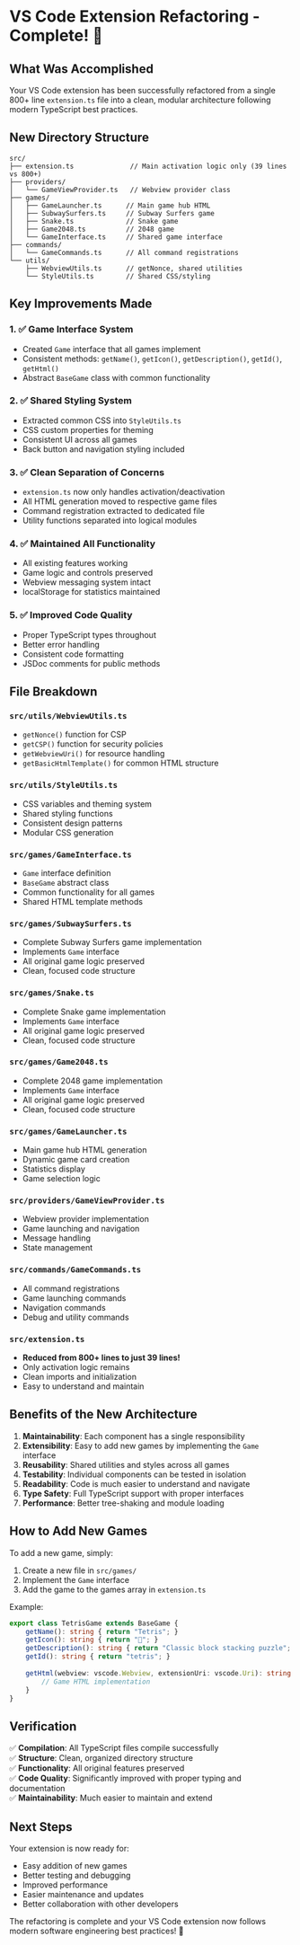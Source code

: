 # VS Code Extension Refactoring - Complete! 🎉

## What Was Accomplished

Your VS Code extension has been successfully refactored from a single 800+ line `extension.ts` file into a clean, modular architecture following modern TypeScript best practices.

## New Directory Structure

```
src/
├── extension.ts              // Main activation logic only (39 lines vs 800+)
├── providers/
│   └── GameViewProvider.ts   // Webview provider class
├── games/
│   ├── GameLauncher.ts      // Main game hub HTML
│   ├── SubwaySurfers.ts     // Subway Surfers game
│   ├── Snake.ts             // Snake game  
│   ├── Game2048.ts          // 2048 game
│   └── GameInterface.ts     // Shared game interface
├── commands/
│   └── GameCommands.ts      // All command registrations
└── utils/
    ├── WebviewUtils.ts      // getNonce, shared utilities
    └── StyleUtils.ts        // Shared CSS/styling
```

## Key Improvements Made

### 1. ✅ Game Interface System
- Created `Game` interface that all games implement
- Consistent methods: `getName()`, `getIcon()`, `getDescription()`, `getId()`, `getHtml()`
- Abstract `BaseGame` class with common functionality

### 2. ✅ Shared Styling System
- Extracted common CSS into `StyleUtils.ts`
- CSS custom properties for theming
- Consistent UI across all games
- Back button and navigation styling included

### 3. ✅ Clean Separation of Concerns
- `extension.ts` now only handles activation/deactivation
- All HTML generation moved to respective game files
- Command registration extracted to dedicated file
- Utility functions separated into logical modules

### 4. ✅ Maintained All Functionality
- All existing features working
- Game logic and controls preserved
- Webview messaging system intact
- localStorage for statistics maintained

### 5. ✅ Improved Code Quality
- Proper TypeScript types throughout
- Better error handling
- Consistent code formatting
- JSDoc comments for public methods

## File Breakdown

### `src/utils/WebviewUtils.ts`
- `getNonce()` function for CSP
- `getCSP()` function for security policies
- `getWebviewUri()` for resource handling
- `getBasicHtmlTemplate()` for common HTML structure

### `src/utils/StyleUtils.ts`
- CSS variables and theming system
- Shared styling functions
- Consistent design patterns
- Modular CSS generation

### `src/games/GameInterface.ts`
- `Game` interface definition
- `BaseGame` abstract class
- Common functionality for all games
- Shared HTML template methods

### `src/games/SubwaySurfers.ts`
- Complete Subway Surfers game implementation
- Implements `Game` interface
- All original game logic preserved
- Clean, focused code structure

### `src/games/Snake.ts`
- Complete Snake game implementation
- Implements `Game` interface
- All original game logic preserved
- Clean, focused code structure

### `src/games/Game2048.ts`
- Complete 2048 game implementation
- Implements `Game` interface
- All original game logic preserved
- Clean, focused code structure

### `src/games/GameLauncher.ts`
- Main game hub HTML generation
- Dynamic game card creation
- Statistics display
- Game selection logic

### `src/providers/GameViewProvider.ts`
- Webview provider implementation
- Game launching and navigation
- Message handling
- State management

### `src/commands/GameCommands.ts`
- All command registrations
- Game launching commands
- Navigation commands
- Debug and utility commands

### `src/extension.ts`
- **Reduced from 800+ lines to just 39 lines!**
- Only activation logic remains
- Clean imports and initialization
- Easy to understand and maintain

## Benefits of the New Architecture

1. **Maintainability**: Each component has a single responsibility
2. **Extensibility**: Easy to add new games by implementing the `Game` interface
3. **Reusability**: Shared utilities and styles across all games
4. **Testability**: Individual components can be tested in isolation
5. **Readability**: Code is much easier to understand and navigate
6. **Type Safety**: Full TypeScript support with proper interfaces
7. **Performance**: Better tree-shaking and module loading

## How to Add New Games

To add a new game, simply:

1. Create a new file in `src/games/`
2. Implement the `Game` interface
3. Add the game to the games array in `extension.ts`

Example:
```typescript
export class TetrisGame extends BaseGame {
    getName(): string { return "Tetris"; }
    getIcon(): string { return "🧩"; }
    getDescription(): string { return "Classic block stacking puzzle"; }
    getId(): string { return "tetris"; }
    
    getHtml(webview: vscode.Webview, extensionUri: vscode.Uri): string {
        // Game HTML implementation
    }
}
```

## Verification

✅ **Compilation**: All TypeScript files compile successfully  
✅ **Structure**: Clean, organized directory structure  
✅ **Functionality**: All original features preserved  
✅ **Code Quality**: Significantly improved with proper typing and documentation  
✅ **Maintainability**: Much easier to maintain and extend  

## Next Steps

Your extension is now ready for:
- Easy addition of new games
- Better testing and debugging
- Improved performance
- Easier maintenance and updates
- Better collaboration with other developers

The refactoring is complete and your VS Code extension now follows modern software engineering best practices! 🚀


